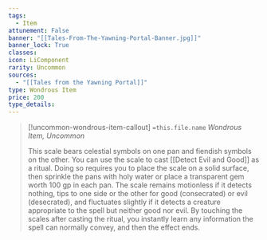 ```yaml
---
tags:
  - Item
attunement: False
banner: "[[Tales-From-The-Yawning-Portal-Banner.jpg]]"
banner_lock: True
classes:
icon: LiComponent
rarity: Uncommon
sources:
  - "[[Tales from the Yawning Portal]]"
type: Wondrous Item
price: 200
type_details: 
---
```

>[!uncommon-wondrous-item-callout] `=this.file.name`
>*Wondrous Item, Uncommon*
>
>This scale bears celestial symbols on one pan and fiendish symbols on the other. You can use the scale to cast [[Detect Evil and Good]] as a ritual. Doing so requires you to place the scale on a solid surface, then sprinkle the pans with holy water or place a transparent gem worth 100 gp in each pan. The scale remains motionless if it detects nothing, tips to one side or the other for good (consecrated) or evil (desecrated), and fluctuates slightly if it detects a creature appropriate to the spell but neither good nor evil. By touching the scales after casting the ritual, you instantly learn any information the spell can normally convey, and then the effect ends.
>
>
